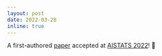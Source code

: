 ```yaml
---
layout: post
date: 2022-03-28
inline: true
---
```


A first-authored [paper](http://proceedings.mlr.press/v151/) accepted at [AISTATS 2022](http://aistats.org/aistats2022/)! 🎉
